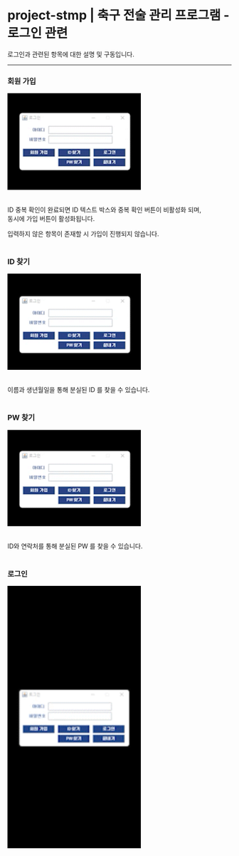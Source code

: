 # project-stmp | 축구 전술 관리 프로그램 - 로그인 관련

로그인과 관련된 항목에 대한 설명 및 구동입니다.  

<hr />

### 회원 가입
<div>
  <img src="images/register.gif" style="width: 300px; height: auto;"/>
</div>
<br />

ID 중복 확인이 완료되면 ID 텍스트 박스와 중복 확인 버튼이 비활성화 되며,  
동시에 가입 버튼이 활성화됩니다.  

입력하지 않은 항목이 존재할 시 가입이 진행되지 않습니다.  
<br />

### ID 찾기
<div>
  <img src="images/find-id.gif" style="width: 300px; height: auto;"/>
</div>
<br />

이름과 생년월일을 통해 분실된 ID 를 찾을 수 있습니다.  
<br />

### PW 찾기
<div>
  <img src="images/find-pw.gif" style="width: 300px; height: auto;"/>
</div>
<br />

ID와 연락처를 통해 분실된 PW 를 찾을 수 있습니다.  
<br />

### 로그인
<div>
  <img src="images/login.gif" style="width: 300px; height: auto;"/>
</div>
<br />
